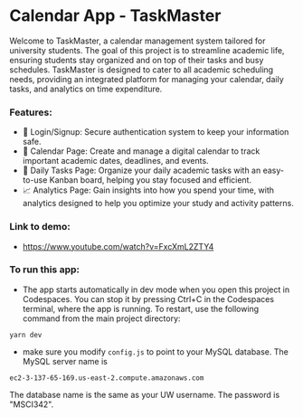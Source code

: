 # Calendar App - TaskMaster
Welcome to TaskMaster, a calendar management system tailored for university students. The goal of this project is to streamline academic life, ensuring students stay organized and on top of their tasks and busy schedules. TaskMaster is designed to cater to all academic scheduling needs, providing an integrated platform for managing your calendar, daily tasks, and analytics on time expenditure.

### Features:
- 🔐 Login/Signup: Secure authentication system to keep your information safe.
- 📅 Calendar Page: Create and manage a digital calendar to track important academic dates, deadlines, and events.
- 📝 Daily Tasks Page: Organize your daily academic tasks with an easy-to-use Kanban board, helping you stay focused and efficient.
- 📈 Analytics Page: Gain insights into how you spend your time, with analytics designed to help you optimize your study and activity patterns.

### Link to demo:
- https://www.youtube.com/watch?v=FxcXmL2ZTY4

### To run this app:
- The app starts automatically in dev mode when you open this project in Codespaces. You can stop it by pressing Ctrl+C in the Codespaces terminal, where the app is running. To restart, use the following command from the main project directory:

```
yarn dev
``` 

- make sure you modify `config.js` to point to your MySQL database. The MySQL server name is

```
ec2-3-137-65-169.us-east-2.compute.amazonaws.com
```

  The database name is the same as your UW username.
  The password is "MSCI342".





